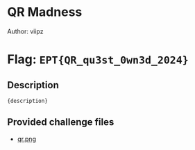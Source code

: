 # QR Madness
Author: viipz

# Flag: `EPT{QR_qu3st_0wn3d_2024}`
## Description
```
{description}
```

## Provided challenge files
* [qr.png](qr.png)
